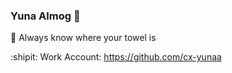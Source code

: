 ### Yuna Almog :mushroom:

:tea: Always know where your towel is

:shipit: Work Account: https://github.com/cx-yunaa
